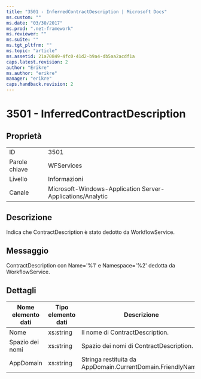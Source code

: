 ```yaml
---
title: "3501 - InferredContractDescription | Microsoft Docs"
ms.custom: ""
ms.date: "03/30/2017"
ms.prod: ".net-framework"
ms.reviewer: ""
ms.suite: ""
ms.tgt_pltfrm: ""
ms.topic: "article"
ms.assetid: 21a70849-4fc0-41d2-b9a4-db5aa2acdf1a
caps.latest.revision: 2
author: "Erikre"
ms.author: "erikre"
manager: "erikre"
caps.handback.revision: 2
---
```

# 3501 - InferredContractDescription
## Proprietà  
  
|||  
|-|-|  
|ID|3501|  
|Parole chiave|WFServices|  
|Livello|Informazioni|  
|Canale|Microsoft\-Windows\-Application Server\-Applications\/Analytic|  
  
## Descrizione  
 Indica che ContractDescription è stato dedotto da WorkflowService.  
  
## Messaggio  
 ContractDescription con Name\='%1' e Namespace\='%2' dedotta da WorkflowService.  
  
## Dettagli  
  
|Nome elemento dati|Tipo elemento dati|Descrizione|  
|------------------------|------------------------|-----------------|  
|Nome|xs:string|Il nome di ContractDescription.|  
|Spazio dei nomi|xs:string|Spazio dei nomi di ContractDescription.|  
|AppDomain|xs:string|Stringa restituita da AppDomain.CurrentDomain.FriendlyName.|